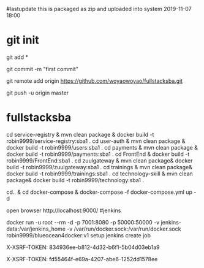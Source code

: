#lastupdate
this is packaged as zip and uploaded into system  2019-11-07 18:00
# git init

git add *

git commit -m "first commit"

git remote add origin https://github.com/woyaowoyao/fullstacksba.git

git push -u origin master



# fullstacksba
 cd service-registry & mvn clean package & docker build -t robin9999/service-registry:sba1 . 
 cd user-auth & mvn clean package & docker build -t robin9999/users:sba1 .
 cd payments & mvn clean package & docker build -t robin9999/payments:sba1 . 
 cd FrontEnd &  docker build -t robin9999/FrontEnd:sba1 . 
 cd zuulgateway  & mvn clean package& docker build -t robin9999/zuulgateway:sba1 . 
 cd trainings  & mvn clean package& docker build -t robin9999/trainings:sba1 .
 cd technology-skill  & mvn clean package& docker build -t robin9999/technology:sba1 .
 
 
 cd.. & cd docker-compose & docker-compose -f docker-compose.yml up -d
 
 open browser http://localhost:9000/
 #jenkins
 
 docker run -u root  --rm -d -p 7001:8080 -p 50000:50000 -v jenkins-data:/var/jenkins_home -v /var/run/docker.sock:/var/run/docker.sock  robin9999/blueocean4docker:v1
 setup jenkins
 create job
 
X-XSRF-TOKEN: 834936ee-b812-4d32-b6f1-5b04d03eb1a9

X-XSRF-TOKEN: fd55464f-e69a-4207-abe6-1252dd1578ee